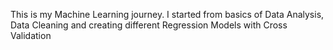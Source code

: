 This is my Machine Learning journey. I started from basics of Data Analysis, Data Cleaning and creating different Regression Models with Cross Validation
